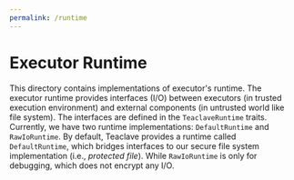 ```yaml
---
permalink: /runtime
---
```


# Executor Runtime

This directory contains implementations of executor's runtime. The executor
runtime provides interfaces (I/O) between executors (in trusted execution
environment) and external components (in untrusted world like file system). The
interfaces are defined in the `TeaclaveRuntime` traits. Currently, we have two
runtime implementations: `DefaultRuntime` and `RawIoRuntime`. By default,
Teaclave provides a runtime called `DefaultRuntime`, which bridges interfaces to
our secure file system implementation (i.e., *protected file*). While
`RawIoRuntime` is only for debugging, which does not encrypt any I/O.
